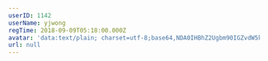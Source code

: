 ```yaml
---
userID: 1142
userName: yjwong
regTime: 2018-09-09T05:18:00.000Z
avatar: 'data:text/plain; charset=utf-8;base64,NDA0IHBhZ2Ugbm90IGZvdW5kCg=='
url: null
---
```




